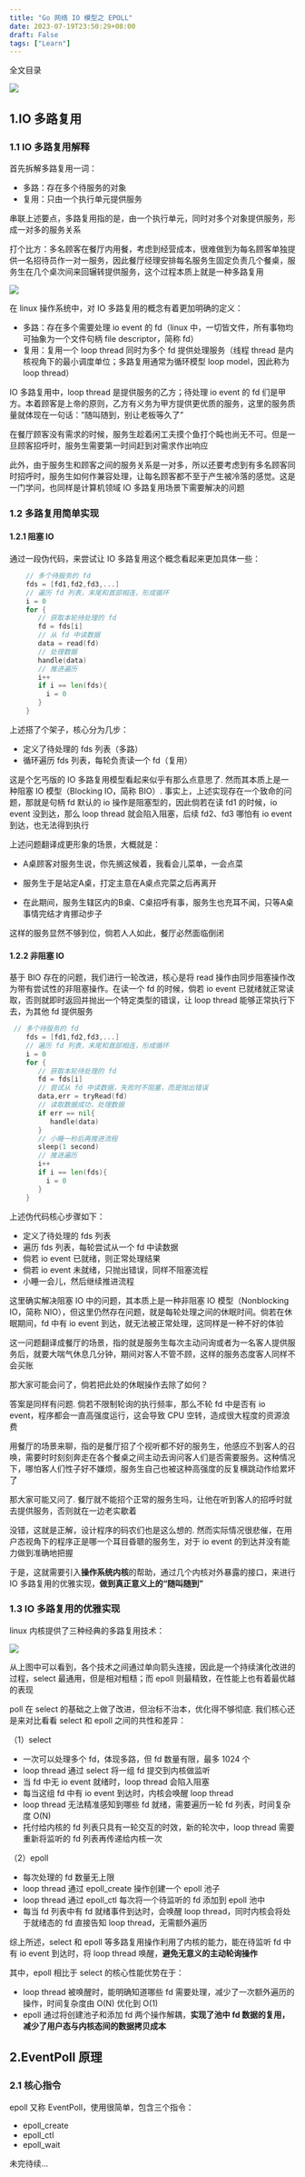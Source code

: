 ```yaml
---
title: "Go 网络 IO 模型之 EPOLL"
date: 2023-07-19T23:50:29+08:00
draft: False
tags: ["Learn"]
---
```


全文目录

![](img/image-20230722160040281.png)

## 1.IO 多路复用
### 1.1 IO 多路复用解释

首先拆解多路复用一词：

* 多路：存在多个待服务的对象
* 复用：只由一个执行单元提供服务

串联上述要点，多路复用指的是，由一个执行单元，同时对多个对象提供服务，形成一对多的服务关系

打个比方：多名顾客在餐厅内用餐，考虑到经营成本，很难做到为每名顾客单独提供一名招待员作一对一服务，因此餐厅经理安排每名服务生固定负责几个餐桌，服务生在几个桌次间来回辗转提供服务，这个过程本质上就是一种多路复用

![](img/image-20230722160302425.png)

在 linux 操作系统中，对 IO 多路复用的概念有着更加明确的定义：

- 多路：存在多个需要处理 io event 的 fd（linux 中，一切皆文件，所有事物均可抽象为一个文件句柄 file descriptor，简称 fd）
- 复用：复用一个 loop thread 同时为多个 fd 提供处理服务（线程 thread 是内核视角下的最小调度单位；多路复用通常为循环模型 loop model，因此称为 loop thread）

IO 多路复用中，loop thread 是提供服务的乙方；待处理 io event 的 fd 们是甲方。本着顾客是上帝的原则，乙方有义务为甲方提供更优质的服务，这里的服务质量就体现在一句话：”随叫随到，别让老板等久了”

在餐厅顾客没有需求的时候，服务生趁着闲工夫摸个鱼打个盹也尚无不可。但是一旦顾客招呼时，服务生需要第一时间赶到对需求作出响应

此外，由于服务生和顾客之间的服务关系是一对多，所以还要考虑到有多名顾客同时招呼时，服务生如何作兼容处理，让每名顾客都不至于产生被冷落的感觉。这是一门学问，也同样是计算机领域 IO 多路复用场景下需要解决的问题

### 1.2 多路复用简单实现
#### 1.2.1 阻塞 IO
通过一段伪代码，来尝试让 IO 多路复用这个概念看起来更加具体一些：

```Go
    // 多个待服务的 fd 
    fds = [fd1,fd2,fd3,...]
    // 遍历 fd 列表，末尾和首部相连，形成循环
    i = 0
    for {
       // 获取本轮待处理的 fd
       fd = fds[i]        
       // 从 fd 中读数据
       data = read(fd)  
       // 处理数据 
       handle(data)             
       // 推进遍历
       i++
       if i == len(fds){
         i = 0
       }
    }
```

上述搭了个架子，核心分为几步：

- 定义了待处理的 fds 列表（多路）
- 循环遍历 fds 列表，每轮负责读一个 fd（复用）

这是个乞丐版的 IO 多路复用模型看起来似乎有那么点意思了. 然而其本质上是一种阻塞 IO 模型（Blocking IO，简称 BIO）. 事实上，上述实现存在一个致命的问题，那就是句柄 fd 默认的 io 操作是阻塞型的，因此倘若在读 fd1 的时候，io event 没到达，那么 loop thread 就会陷入阻塞，后续 fd2、fd3 哪怕有 io event 到达，也无法得到执行

上述问题翻译成更形象的场景，大概就是：

* A桌顾客对服务生说，你先搁这候着，我看会儿菜单，一会点菜

* 服务生于是站定A桌，打定主意在A桌点完菜之后再离开

* 在此期间，服务生辖区内的B桌、C桌招呼有事，服务生也充耳不闻，只等A桌事情完结才肯挪动步子

这样的服务显然不够到位，倘若人人如此，餐厅必然面临倒闭

#### 1.2.2 非阻塞 IO
基于 BIO 存在的问题，我们进行一轮改进，核心是将 read 操作由同步阻塞操作改为带有尝试性的非阻塞操作。在读一个 fd 的时候，倘若 io event 已就绪就正常读取，否则就即时返回并抛出一个特定类型的错误，让 loop thread 能够正常执行下去，为其他 fd 提供服务

```Go
 // 多个待服务的 fd 
    fds = [fd1,fd2,fd3,...]
    // 遍历 fd 列表，末尾和首部相连，形成循环
    i = 0
    for {
       // 获取本轮待处理的 fd
       fd = fds[i]        
       // 尝试从 fd 中读数据，失败时不阻塞，而是抛出错误
       data,err = tryRead(fd)  
       // 读取数据成功，处理数据
       if err == nil{
          handle(data) 
       } 
       // 小睡一秒后再推进流程
       sleep(1 second)
       // 推进遍历
       i++
       if i == len(fds){
         i = 0
       }
    }
```

上述伪代码核心步骤如下：

- 定义了待处理的 fds 列表
- 遍历 fds 列表，每轮尝试从一个 fd 中读数据
- 倘若 io event 已就绪，则正常处理结果
- 倘若 io event 未就绪，只抛出错误，同样不阻塞流程
- 小睡一会儿，然后继续推进流程

这里确实解决阻塞 IO 中的问题，其本质上是一种非阻塞 IO 模型（Nonblocking IO，简称 NIO），但这里仍然存在问题，就是每轮处理之间的休眠时间。倘若在休眠期间，fd 中有 io event 到达，就无法被正常处理，这同样是一种不好的体验

这一问题翻译成餐厅的场景，指的就是服务生每次主动问询或者为一名客人提供服务后，就要大喘气休息几分钟，期间对客人不管不顾，这样的服务态度客人同样不会买账

那大家可能会问了，倘若把此处的休眠操作去除了如何？

答案是同样有问题. 倘若不限制轮询的执行频率，那么不轮 fd 中是否有 io event，程序都会一直高强度运行，这会导致 CPU 空转，造成很大程度的资源浪费

用餐厅的场景来聊，指的是餐厅招了个视听都不好的服务生，他感应不到客人的召唤，需要时时刻刻奔走在各个餐桌之间主动去询问客人们是否需要服务。这种情况下，哪怕客人们性子好不嫌烦，服务生自己也被这种高强度的反复横跳动作给累坏了

那大家可能又问了. 餐厅就不能招个正常的服务生吗，让他在听到客人的招呼时就去提供服务，否则就在一边老实歇着

没错，这就是正解，设计程序的码农们也是这么想的. 然而实际情况很悲催，在用户态视角下的程序正是哪一个耳目昏聩的服务生，对于 io event 的到达并没有能力做到准确地把握

于是，这就需要引入**操作系统内核**的帮助，通过几个内核对外暴露的接口，来进行 IO 多路复用的优雅实现，**做到真正意义上的“随叫随到”**

### 1.3 IO 多路复用的优雅实现
linux 内核提供了三种经典的多路复用技术：

![](img/image-20230722160504838.png)

从上图中可以看到，各个技术之间通过单向箭头连接，因此是一个持续演化改进的过程，select 最通用，但是相对粗糙；而 epoll 则最精致，在性能上也有着最优越的表现

poll 在 select 的基础之上做了改进，但治标不治本，优化得不够彻底. 我们核心还是来对比看看 select 和 epoll 之间的共性和差异：

（1）select

- 一次可以处理多个 fd，体现多路，但 fd 数量有限，最多 1024 个
- loop thread 通过 select 将一组 fd 提交到内核做监听
- 当 fd 中无 io event 就绪时，loop thread 会陷入阻塞
- 每当这组 fd 中有 io event 到达时，内核会唤醒 loop thread
- loop thread 无法精准感知到哪些 fd 就绪，需要遍历一轮 fd 列表，时间复杂度 O(N)
- 托付给内核的 fd 列表只具有一轮交互的时效，新的轮次中，loop thread 需要重新将监听的 fd 列表再传递给内核一次

（2）epoll

- 每次处理的 fd 数量无上限
- loop thread 通过 epoll_create 操作创建一个 epoll 池子
- loop thread 通过 epoll_ctl 每次将一个待监听的 fd 添加到 epoll 池中
- 每当 fd 列表中有 fd 就绪事件到达时，会唤醒 loop thread，同时内核会将处于就绪态的 fd 直接告知 loop thread，无需额外遍历

综上所述，select 和 epoll 等多路复用操作利用了内核的能力，能在待监听 fd 中有 io event 到达时，将 loop thread 唤醒，**避免无意义的主动轮询操作**

其中，epoll 相比于 select 的核心性能优势在于：

- loop thread 被唤醒时，能明确知道哪些 fd 需要处理，减少了一次额外遍历的操作，时间复杂度由 O(N) 优化到 O(1)
- epoll 通过将创建池子和添加 fd 两个操作解耦，**实现了池中 fd 数据的复用，减少了用户态与内核态间的数据拷贝成本**


## 2.EventPoll 原理

### 2.1 核心指令

epoll 又称 EventPoll，使用很简单，包含三个指令：

- epoll_create
- epoll_ctl
- epoll_wait



未完待续...